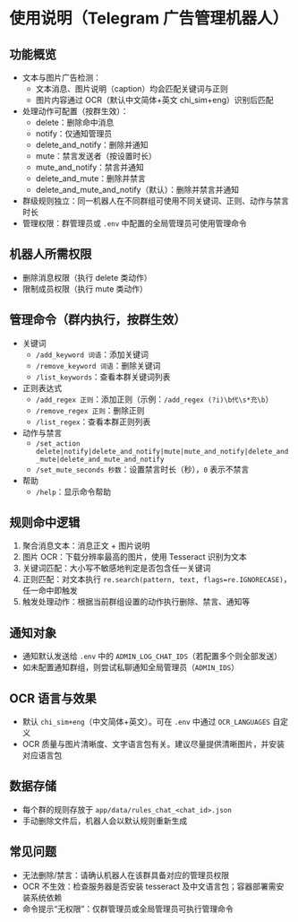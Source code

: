 # 使用说明（Telegram 广告管理机器人）

## 功能概览
- 文本与图片广告检测：
  - 文本消息、图片说明（caption）均会匹配关键词与正则
  - 图片内容通过 OCR（默认中文简体+英文 chi_sim+eng）识别后匹配
- 处理动作可配置（按群生效）：
  - delete：删除命中消息
  - notify：仅通知管理员
  - delete_and_notify：删除并通知
  - mute：禁言发送者（按设置时长）
  - mute_and_notify：禁言并通知
  - delete_and_mute：删除并禁言
  - delete_and_mute_and_notify（默认）：删除并禁言并通知
- 群级规则独立：同一机器人在不同群组可使用不同关键词、正则、动作与禁言时长
- 管理权限：群管理员或 `.env` 中配置的全局管理员可使用管理命令

## 机器人所需权限
- 删除消息权限（执行 delete 类动作）
- 限制成员权限（执行 mute 类动作）

## 管理命令（群内执行，按群生效）
- 关键词
  - `/add_keyword 词语`：添加关键词
  - `/remove_keyword 词语`：删除关键词
  - `/list_keywords`：查看本群关键词列表
- 正则表达式
  - `/add_regex 正则`：添加正则（示例：`/add_regex (?i)\b代\s*充\b`）
  - `/remove_regex 正则`：删除正则
  - `/list_regex`：查看本群正则列表
- 动作与禁言
  - `/set_action delete|notify|delete_and_notify|mute|mute_and_notify|delete_and_mute|delete_and_mute_and_notify`
  - `/set_mute_seconds 秒数`：设置禁言时长（秒），`0` 表示不禁言
- 帮助
  - `/help`：显示命令帮助

## 规则命中逻辑
1. 聚合消息文本：消息正文 + 图片说明
2. 图片 OCR：下载分辨率最高的图片，使用 Tesseract 识别为文本
3. 关键词匹配：大小写不敏感地判定是否包含任一关键词
4. 正则匹配：对文本执行 `re.search(pattern, text, flags=re.IGNORECASE)`，任一命中即触发
5. 触发处理动作：根据当前群组设置的动作执行删除、禁言、通知等

## 通知对象
- 通知默认发送给 `.env` 中的 `ADMIN_LOG_CHAT_IDS`（若配置多个则全部发送）
- 如未配置通知群组，则尝试私聊通知全局管理员（`ADMIN_IDS`）

## OCR 语言与效果
- 默认 `chi_sim+eng`（中文简体+英文）。可在 `.env` 中通过 `OCR_LANGUAGES` 自定义
- OCR 质量与图片清晰度、文字语言包有关。建议尽量提供清晰图片，并安装对应语言包

## 数据存储
- 每个群的规则存放于 `app/data/rules_chat_<chat_id>.json`
- 手动删除文件后，机器人会以默认规则重新生成

## 常见问题
- 无法删除/禁言：请确认机器人在该群具备对应的管理员权限
- OCR 不生效：检查服务器是否安装 tesseract 及中文语言包；容器部署需安装系统依赖
- 命令提示“无权限”：仅群管理员或全局管理员可执行管理命令